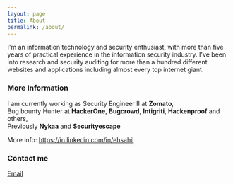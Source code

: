 ```yaml
---
layout: page
title: About
permalink: /about/
---
```


I'm an information technology and security enthusiast, with more than five years of practical experience in the information security industry. I've been into research and security auditing for more than a hundred different websites and applications including almost every top internet giant.

### More Information

I am currently working as Security Engineer II at **Zomato**,  <br />
Bug bounty Hunter at **HackerOne**, **Bugcrowd**, **Intigriti**, **Hackenproof** and others,  <br />
Previously **Nykaa** and **Securityescape** <br />

More info: https://in.linkedin.com/in/ehsahil

### Contact me

[Email](mailto:bewithsahil002@gmail.com)
